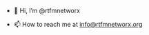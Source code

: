 - 👋 Hi, I’m @rtfmnetworx

- 📫 How to reach me at info@rtfmnetworx.org

<!---
rtfmnetworx/rtfmnetworx is a ✨ special ✨ repository because its `README.md` (this file) appears on your GitHub profile.
You can click the Preview link to take a look at your changes.
--->
